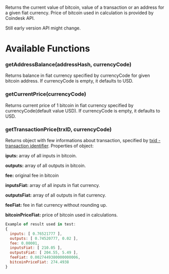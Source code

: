 Returns the current value of bitcoin, value of a transaction or an address for a given fiat currency. Price of bitcoin used in calculation is provided by Coindesk API.

Still early version API might change.

# Available Functions

### getAddressBalance(addressHash, currencyCode)
Returns balance in fiat currency specified by currencyCode for given bitcoin address. If currencyCode is empty, it defaults to USD.

### getCurrentPrice(currencyCode)
Returns current price of 1 bitcoin in fiat currency specified by currencyCode(default value USD). If currencyCode is empty, it defaults to USD.

### getTransactionPrice(trxID, currencyCode)
Returns object with few informations about transaction, specified by [txid - transaction identifier](https://bitcoin.org/en/developer-guide#block-chain-overview). Properties of object:

**iputs:** array of all inputs in bitcoin.

**outputs:** array of all outputs in bitcoin.

**fee:** original fee in bitcoin

**inputsFiat:** array of all inputs in fiat currency.

**outputsFiat:** array of all outputs in fiat currency.

**feeFiat:** fee in fiat currency without rounding up.

**bitcoinPriceFiat:** price of bitcoin used in calculations.

```javascript
Example of result used in test:
{
  inputs: [ 0.76521777 ],
  outputs: [ 0.74520777, 0.02 ],
  fee: 0.00001,
  inputsFiat: [ 210.05 ],
  outputsFiat: [ 204.55, 5.49 ],
  feeFiat: 0.0027449380000000006,
  bitcoinPriceFiat: 274.4938
}
```
